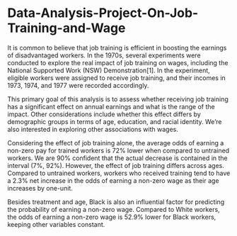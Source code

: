 # Data-Analysis-Project-On-Job-Training-and-Wage

It is common to believe that job training is efficient in boosting the earnings of disadvantaged workers. In
the 1970s, several experiments were conducted to explore the real impact of job training on wages, including
the National Supported Work (NSW) Demonstration[1]. In the experiment, eligible workers were assigned to
receive job training, and their incomes in 1973, 1974, and 1977 were recorded accordingly.

This primary goal of this analysis is to assess whether receiving job training has a significant effect on annual
earnings and what is the range of the impact. Other considerations include whether this effect differs by
demographic groups in terms of age, education, and racial identity. We’re also interested in exploring other
associations with wages.

Considering the effect of job training alone, the average odds of earning a non-zero pay for trained workers is
72% lower when compared to untrained workers. We are 90% confident that the actual decrease is contained
in the interval (7%, 92%). However, the effect of job training differs across ages. Compared to untrained
workers, workers who received training tend to have a 2.3% net increase in the odds of earning a non-zero
wage as their age increases by one-unit.

Besides treatment and age, Black is also an influential factor for predicting the probability of earning a
non-zero wage. Compared to White workers, the odds of earning a non-zero wage is 52.9% lower for Black
workers, keeping other variables constant.

